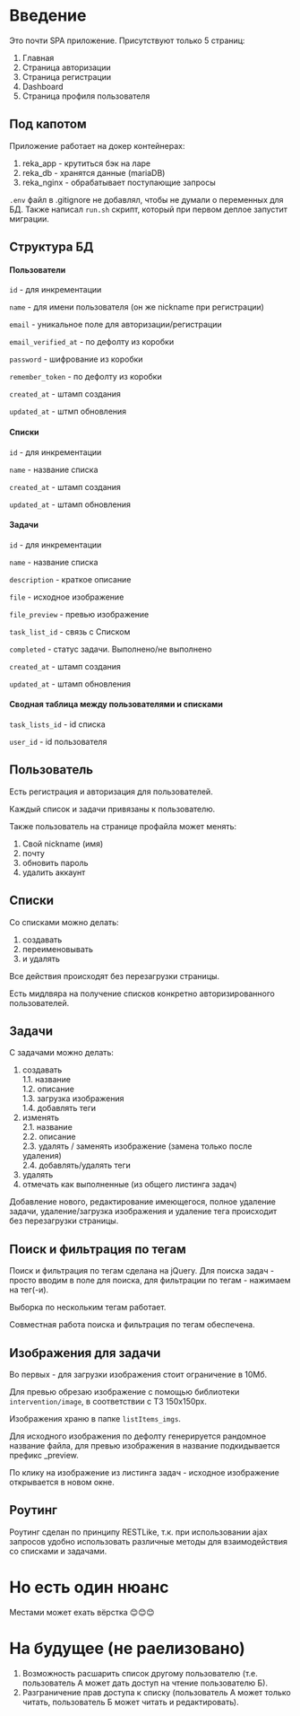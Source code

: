 # Введение

Это почти SPA приложение. Присутствуют только 5 страниц:

1. Главная
2. Страница авторизации
3. Страница регистрации
4. Dashboard
5. Страница профиля пользователя

## Под капотом

Приложение работает на докер контейнерах:

1. reka_app - крутиться бэк на ларе
2. reka_db - хранятся данные (mariaDB)
3. reka_nginx - обрабатывает поступающие запросы

`.env` файл в .gitignore не добавлял, чтобы не думали о переменных для БД.
Также написал `run.sh` скрипт, который при первом деплое запустит миграции.

## Структура БД

#### Пользователи

`id` - для инкрементации

`name` - для имени пользователя (он же nickname при регистрации)

`email` - уникальное поле для авторизации/регистрации

`email_verified_at` - по дефолту из коробки

`password` - шифрование из коробки

`remember_token` - по дефолту из коробки

`created_at` - штамп создания

`updated_at` - штмп обновления

#### Списки

`id` - для инкрементации

`name` - название списка

`created_at` - штамп создания

`updated_at` - штамп обновления

#### Задачи

`id` - для инкрементации

`name` - название списка

`description` - краткое описание

`file` - исходное изображение

`file_preview` - превью изображение

`task_list_id` - связь с Списком

`completed` - статус задачи. Выполнено/не выполнено

`created_at` - штамп создания

`updated_at` - штамп обновления


#### Сводная таблица между пользователями и списками

`task_lists_id` - id списка

`user_id` - id пользователя

## Пользователь

Есть регистрация и авторизация для пользователей.

Каждый список и задачи привязаны к пользователю.

Также пользователь на странице профайла может менять:
1. Свой nickname (имя)
2. почту
3. обновить пароль
4. удалить аккаунт

## Списки

Со списками можно делать:

1. создавать
2. переименовывать
3. и удалять

Все действия происходят без перезагрузки страницы.

Есть мидлвяра на получение списков конкретно авторизированного пользователей.

## Задачи

С задачами можно делать:

1. создавать  
1.1. название  
1.2. описание  
1.3. загрузка изображения  
1.4. добавлять теги  
2. изменять  
2.1. название  
2.2. описание  
2.3. удалять / заменять изображение (замена только после удаления)  
2.4. добавлять/удалять теги  
3. удалять  
4. отмечать как выполненные (из общего листинга задач)  

Добавление нового, редактирование имеющегося, полное удаление задачи, удаление/загрузка изображения и удаление тега происходит без перезагрузки страницы.

## Поиск и фильтрация по тегам

Поиск и фильтрация по тегам сделана на jQuery. Для поиска задач - просто вводим в поле для поиска, для фильтрации по тегам - нажимаем на тег(-и).

Выборка по нескольким тегам работает.

Совместная работа поиска и фильтрация по тегам обеспечена.

## Изображения для задачи

Во первых - для загрузки изображения стоит ограничение в 10Мб. 

Для превью обрезаю изображение с помощью библиотеки `intervention/image`, в соответствии с ТЗ 150х150px.

Изображения храню в папке `listItems_imgs`.

Для исходного изображения по дефолту генерируется рандомное название файла, для превью изображения в название подкидывается префикс _preview.

По клику на изображение из листинга задач - исходное изображение открывается в новом окне.


## Роутинг

Роутинг сделан по принципу RESTLike, т.к. при использовании ajax запросов удобно использовать различные методы для взаимодействия со списками и задачами.

# Но есть один нюанс

Местами может ехать вёрстка 😊😊😊

# На будущее (не раелизовано)

1. Возможность расшарить список другому пользователю (т.е. пользователь А может дать доступ на чтение пользователю Б).
2. Разграничение прав доступа к списку (пользователь А может только читать, пользователь Б может читать и редактировать).
